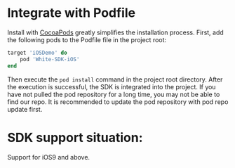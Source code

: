 # Integrate with Podfile

Install with [CocoaPods](https://cocoapods.org/) greatly simplifies the installation process.
First, add the following pods to the Podfile file in the project root:

```ruby
target 'iOSDemo' do
    pod 'White-SDK-iOS'
end
```

Then execute the `pod install` command in the project root directory. After the execution is successful, the SDK is integrated into the project.
If you have not pulled the pod repository for a long time, you may not be able to find our repo. It is recommended to update the pod repository with pod repo update first.

# SDK support situation:

Support for iOS9 and above.
